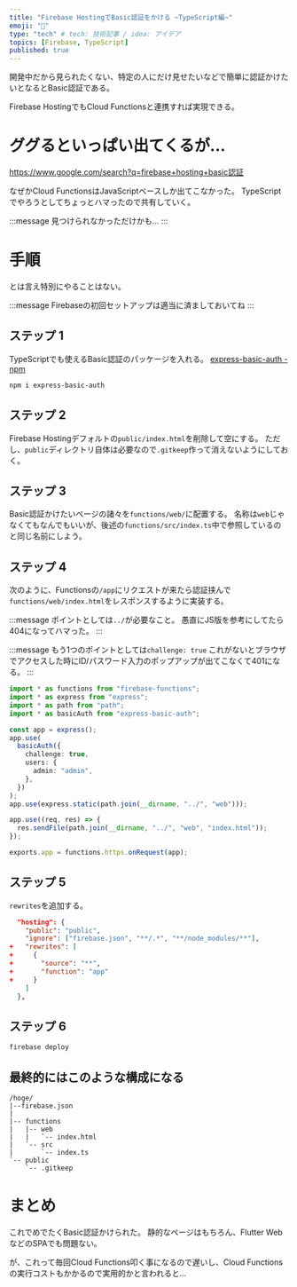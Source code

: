 ```yaml
---
title: "Firebase HostingでBasic認証をかける ~TypeScript編~"
emoji: "🔑"
type: "tech" # tech: 技術記事 / idea: アイデア
topics: [Firebase, TypeScript]
published: true
---
```


開発中だから見られたくない、特定の人にだけ見せたいなどで簡単に認証かけたいとなるとBasic認証である。

Firebase HostingでもCloud Functionsと連携すれば実現できる。

# ググるといっぱい出てくるが...

https://www.google.com/search?q=firebase+hosting+basic認証

なぜかCloud FunctionsはJavaScriptベースしか出てこなかった。
TypeScriptでやろうとしてちょっとハマったので共有していく。

:::message
見つけられなかっただけかも...
:::

# 手順

とは言え特別にやることはない。

:::message
Firebaseの初回セットアップは適当に済ましておいてね
:::

## ステップ 1

TypeScriptでも使えるBasic認証のパッケージを入れる。
[express\-basic\-auth \- npm](https://www.npmjs.com/package/express-basic-auth)

```sh
npm i express-basic-auth
```

## ステップ 2

Firebase Hostingデフォルトの`public/index.html`を削除して空にする。
ただし、`public`ディレクトリ自体は必要なので`.gitkeep`作って消えないようにしておく。

## ステップ 3

Basic認証かけたいページの諸々を`functions/web/`に配置する。
名称は`web`じゃなくてもなんでもいいが、後述の`functions/src/index.ts`中で参照しているのと同じ名前にしよう。

## ステップ 4

次のように、Functionsの`/app`にリクエストが来たら認証挟んで`functions/web/index.html`をレスポンスするように実装する。

:::message
ポイントとしては`../`が必要なこと。
愚直にJS版を参考にしてたら404になってハマった。
:::

:::message
もう1つのポイントとしては`challenge: true`
これがないとブラウザでアクセスした時にID/パスワード入力のポップアップが出てこなくて401になる。
:::

```typescript:functions/src/index.ts
import * as functions from "firebase-functions";
import * as express from "express";
import * as path from "path";
import * as basicAuth from "express-basic-auth";

const app = express();
app.use(
  basicAuth({
    challenge: true,
    users: {
      admin: "admin",
    },
  })
);
app.use(express.static(path.join(__dirname, "../", "web")));

app.use((req, res) => {
  res.sendFile(path.join(__dirname, "../", "web", "index.html"));
});

exports.app = functions.https.onRequest(app);
```

## ステップ 5

`rewrites`を追加する。

```diff:firebase.json
  "hosting": {
    "public": "public",
    "ignore": ["firebase.json", "**/.*", "**/node_modules/**"],
+   "rewrites": [
+     {
+       "source": "**",
+       "function": "app"
+     }
    ]
  },
```

## ステップ 6

```sh
firebase deploy
```

## 最終的にはこのような構成になる

```
/hoge/
|--firebase.json
|
|-- functions
|   |-- web
|   |   `-- index.html
|   `-- src
|       `-- index.ts
`-- public
    `-- .gitkeep
```

# まとめ

これでめでたくBasic認証かけられた。
静的なページはもちろん、Flutter WebなどのSPAでも問題ない。

が、これって毎回Cloud Functions叩く事になるので遅いし、Cloud Functionsの実行コストもかかるので実用的かと言われると...
